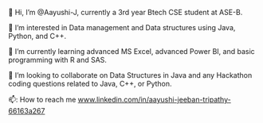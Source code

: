 👋 Hi, I’m @Aayushi-J, currently a 3rd year Btech CSE student at ASE-B.

👀 I’m interested in Data management and Data structures using Java, Python, and C++.

🌱 I’m currently learning advanced MS Excel, advanced Power BI, and basic programming with R and SAS.

💞️ I’m looking to collaborate on Data Structures in Java and any Hackathon coding questions related to Java, C++, or Python.

📫: How to reach me www.linkedin.com/in/aayushi-jeeban-tripathy-66163a267
